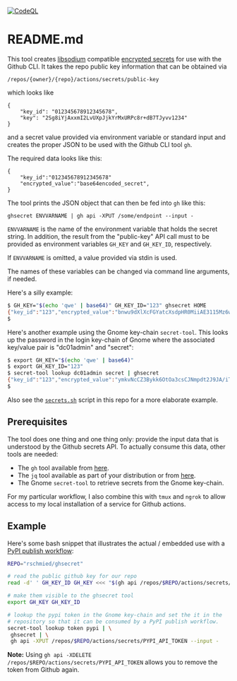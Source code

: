 [![CodeQL](https://github.com/rschmied/ghsecret/actions/workflows/codeql-analysis.yml/badge.svg?branch=dev)](https://github.com/rschmied/ghsecret/actions/workflows/codeql-analysis.yml)

# README.md

This tool creates [libsodium](https://github.com/jedisct1/libsodium) compatible [encrypted secrets](https://docs.github.com/en/actions/security-guides/encrypted-secrets#creating-encrypted-secrets-for-an-environment) for use with the Github
CLI.  It takes the repo public key information that can be obtained via

    /repos/{owner}/{repo}/actions/secrets/public-key

which looks like

    {
        "key_id": "012345678912345678",
        "key": "2Sg8iYjAxxmI2LvUXpJjkYrMxURPc8r+dB7TJyvv1234"
    }

and a secret value provided via environment variable or standard input and creates the proper JSON
to be used with the Github CLI tool `gh`.

The required data looks like this:

    {
        "key_id":"012345678912345678"
        "encrypted_value":"base64encoded_secret",
    }

The tool prints the JSON object that can then be fed into `gh` like this:

    ghsecret ENVVARNAME | gh api -XPUT /some/endpoint --input -

`ENVVARNAME` is the name of the environment variable that holds the secret string.  In addition, the result from the "public-key" API call must to be provided as environment variables `GH_KEY` and `GH_KEY_ID`, respectively.

If `ENVVARNAME` is omitted, a value provided via stdin is used.

The names of these variables can be changed via command line arguments, if needed.

Here's a silly example:

```bash
$ GH_KEY="$(echo 'qwe' | base64)" GH_KEY_ID="123" ghsecret HOME
{"key_id":"123","encrypted_value":"bnwu9dXlXcFGYatcXsdpHR0MiiAE3115Mz6wkDrdNACQZSo+1JgPHrhaJCEEnbVpGF5YJMa3tJGGyeb2vqY="}
$
```

Here's another example using the Gnome key-chain `secret-tool`. This looks up the password in the login key-chain of Gnome where the associated key/value pair is "dc01admin" and "secret":

```bash
$ export GH_KEY="$(echo 'qwe' | base64)"
$ export GH_KEY_ID="123"
$ secret-tool lookup dc01admin secret | ghsecret
{"key_id":"123","encrypted_value":"ymkvNcCZ3Bykk6OtOa3csCJNmpdt2J9JA/iTYIASHn9L35UyuN+bzQuE6XhYHQWH3vNMy+FrDg=="}
$
```

Also see the [`secrets.sh`](secrets.sh) script in this repo for a more elaborate example.

## Prerequisites

The tool does one thing and one thing only: provide the input data that is understood by the Github secrets API. To actually consume this data, other tools are needed:

- The `gh` tool available from [here](https://cli.github.com/).
- The `jq` tool available as part of your distribution or from [here](https://stedolan.github.io/jq/).
- The Gnome `secret-tool` to retrieve secrets from the Gnome key-chain.

For my particular workflow, I also combine this with `tmux` and `ngrok` to allow access to my local installation of a service for Github actions.  

## Example

Here's some bash snippet that illustrates the actual / embedded use with a [PyPI publish workflow](https://github.com/marketplace/actions/pypi-publish):

```bash
REPO="rschmied/ghsecret"

# read the public github key for our repo
read -d' ' GH_KEY_ID GH_KEY <<< "$(gh api /repos/$REPO/actions/secrets/public-key | jq -r '.|.key_id, .key')"

# make them visible to the ghsecret tool
export GH_KEY GH_KEY_ID

# lookup the pypi token in the Gnome key-chain and set the it in the
# repository so that it can be consumed by a PyPI publish workflow.
secret-tool lookup token pypi | \
 ghsecret | \
 gh api -XPUT /repos/$REPO/actions/secrets/PYPI_API_TOKEN --input -
```

**Note:** Using `gh api -XDELETE /repos/$REPO/actions/secrets/PYPI_API_TOKEN` allows you to remove the token from Github again.
